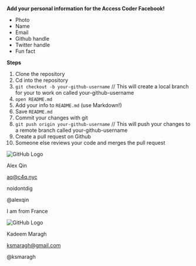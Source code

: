 **Add your personal information for the Access Coder Facebook!**

* Photo
* Name
* Email
* Github handle
* Twitter handle
* Fun fact

**Steps**

1. Clone the repository
2. Cd into the repository
2. `git checkout -b your-github-username` // This will create a local branch for your to work on called your-github-username
3. `open README.md`
3. Add your info to `README.md` (use Markdown!)
4. Save `README.md`
5. Commit your changes with git
6. `git push origin your-github-username` // This will push your changes to a remote branch called your-github-username
7. Create a pull request on Github
8. Someone else reviews your code and merges the pull request 


![GitHub Logo](https://pbs.twimg.com/profile_images/449406965261668352/BoRdkUNF.jpeg)

Alex Qin

aq@c4q.nyc

noidontdig

@alexqin

I am from France


![GitHub Logo](https://pbs.twimg.com/profile_images/571868922027073536/0IWzBDuI.jpeg)

Kadeem Maragh

ksmaragh@gmail.com

@ksmaragh


